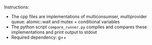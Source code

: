 Instructions:
- The cpp files are implementations of multiconsumser, multiprovider queue: atomic::wait and mutex + conditional variables
- The python script `compare_runner.py` compiles and compares these implementations and print output to stdout
- Required dependency: g++
